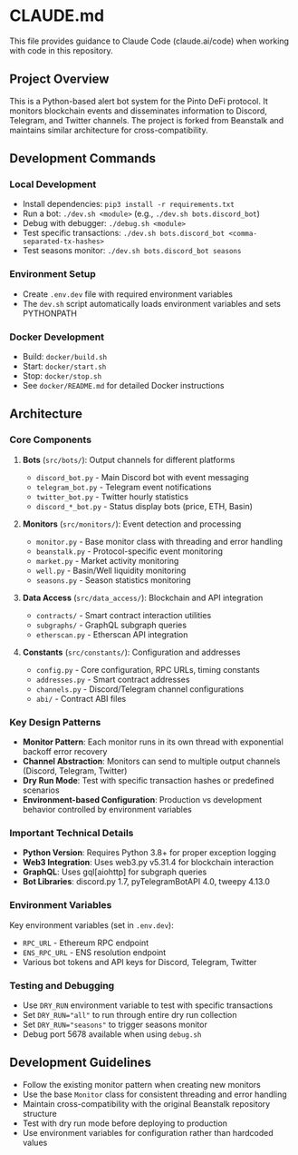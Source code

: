 # CLAUDE.md

This file provides guidance to Claude Code (claude.ai/code) when working with code in this repository.

## Project Overview

This is a Python-based alert bot system for the Pinto DeFi protocol. It monitors blockchain events and disseminates information to Discord, Telegram, and Twitter channels. The project is forked from Beanstalk and maintains similar architecture for cross-compatibility.

## Development Commands

### Local Development
- Install dependencies: `pip3 install -r requirements.txt`
- Run a bot: `./dev.sh <module>` (e.g., `./dev.sh bots.discord_bot`)
- Debug with debugger: `./debug.sh <module>`
- Test specific transactions: `./dev.sh bots.discord_bot <comma-separated-tx-hashes>`
- Test seasons monitor: `./dev.sh bots.discord_bot seasons`

### Environment Setup
- Create `.env.dev` file with required environment variables
- The `dev.sh` script automatically loads environment variables and sets PYTHONPATH

### Docker Development
- Build: `docker/build.sh`
- Start: `docker/start.sh`
- Stop: `docker/stop.sh`
- See `docker/README.md` for detailed Docker instructions

## Architecture

### Core Components

1. **Bots** (`src/bots/`): Output channels for different platforms
   - `discord_bot.py` - Main Discord bot with event messaging
   - `telegram_bot.py` - Telegram event notifications
   - `twitter_bot.py` - Twitter hourly statistics
   - `discord_*_bot.py` - Status display bots (price, ETH, Basin)

2. **Monitors** (`src/monitors/`): Event detection and processing
   - `monitor.py` - Base monitor class with threading and error handling
   - `beanstalk.py` - Protocol-specific event monitoring
   - `market.py` - Market activity monitoring
   - `well.py` - Basin/Well liquidity monitoring
   - `seasons.py` - Season statistics monitoring

3. **Data Access** (`src/data_access/`): Blockchain and API integration
   - `contracts/` - Smart contract interaction utilities
   - `subgraphs/` - GraphQL subgraph queries
   - `etherscan.py` - Etherscan API integration

4. **Constants** (`src/constants/`): Configuration and addresses
   - `config.py` - Core configuration, RPC URLs, timing constants
   - `addresses.py` - Smart contract addresses
   - `channels.py` - Discord/Telegram channel configurations
   - `abi/` - Contract ABI files

### Key Design Patterns

- **Monitor Pattern**: Each monitor runs in its own thread with exponential backoff error recovery
- **Channel Abstraction**: Monitors can send to multiple output channels (Discord, Telegram, Twitter)
- **Dry Run Mode**: Test with specific transaction hashes or predefined scenarios
- **Environment-based Configuration**: Production vs development behavior controlled by environment variables

### Important Technical Details

- **Python Version**: Requires Python 3.8+ for proper exception logging
- **Web3 Integration**: Uses web3.py v5.31.4 for blockchain interaction
- **GraphQL**: Uses gql[aiohttp] for subgraph queries
- **Bot Libraries**: discord.py 1.7, pyTelegramBotAPI 4.0, tweepy 4.13.0

### Environment Variables

Key environment variables (set in `.env.dev`):
- `RPC_URL` - Ethereum RPC endpoint
- `ENS_RPC_URL` - ENS resolution endpoint
- Various bot tokens and API keys for Discord, Telegram, Twitter

### Testing and Debugging

- Use `DRY_RUN` environment variable to test with specific transactions
- Set `DRY_RUN="all"` to run through entire dry run collection
- Set `DRY_RUN="seasons"` to trigger seasons monitor
- Debug port 5678 available when using `debug.sh`

## Development Guidelines

- Follow the existing monitor pattern when creating new monitors
- Use the base `Monitor` class for consistent threading and error handling
- Maintain cross-compatibility with the original Beanstalk repository structure
- Test with dry run mode before deploying to production
- Use environment variables for configuration rather than hardcoded values